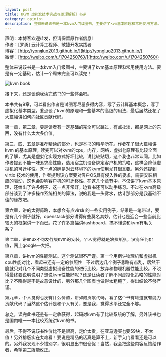 ```yaml
---
layout: post
title: 《KVM 虚拟化技术实战与原理解析》书评
category: opinion
description: 整体来说该书是一本kvm入门级图书，主要讲了kvm基本原理和常用使用方法。要是有一定基础，估计一个周末完全可以读完.
---
```


声明：本博客欢迎转发，但请保留原作者信息!      
作者：[罗勇] 云计算工程师、敏捷开发实践者    
博客：[http://yongluo2013.github.io/](http://yongluo2013.github.io/)    
微博：[http://weibo.com/u/1704250760/](http://weibo.com/u/1704250760/)    

整体来说该书是一本kvm入门级图书，主要讲了kvm基本原理和常用使用方法。要是有一定基础，估计一个周末完全可以读完！

![kvm book](/images/2013-11-04-comments-for-kvm-book/kvm-book.jpg)

接下来，还是谈谈我读完该书的一些体会吧。

本书共有9章，可以看出作者是试图写尽量多得内容，写了云计算基本概念，写了虚拟化基本类型，重点谈了kvm的原理和一些基本的高级的用法，最后居然还花了大篇幅讲如何向社区贡献代码。

第一章，第二章，要是读者有一定基础的完全可以跳过，有点扯淡，都是网上的东西，没有什么太大多价值。

第三、四、五章是推荐精读的部分，也是本书的精华所在。作者花了很大篇幅讲kvm 的基本原理，读完可以对kvm的cpu，内存，网络，虚拟化原理有比较全面的了解，尤其是虚拟化实现方式好坏比较，讲比较贴切，这个我也非常认同。比如作者提到不能一味追求高性能，选用宿主机设备绑定客户机的策略，这样会降低虚拟机的可迁移性。这一点的确是对云环境下的kvm使用尤其很重要。另外还提到virtio 技术的使用，作者提到该方案要对客户OS具有侵入性的要求，需要安装相应的驱动，这也会影响客户机的可迁移性。在这几个章节中，不仅讲了kvm基本原理，还给出了许多例子，这一点非常好，边看书还可以动手练习。不过在kvm高级部分谈到了许多操作系统相关的算法，说的我是一头雾水，估计那部分是我基础不佳的缘故吧。

第六章，讲的太得简略，本想会有点virsh 的一些实用例子，结果是一笔带过，要是有几个例子就好。openstack部分讲得有些莫名其妙，估计也是迎合一些当前比较火的框架讲一下而已。花了许多篇幅讲dashboard，搞不懂这和kvm有毛关系？

第七章，讲linux不同发行版kvm的安装，个人觉得就是浪费纸张，没有任何价值，网上google一大把。

第八章，讲kvm的性能测试。这个测试很不严谨。第一个用例讲物理机和虚拟机cpu性能对比，看起来还有一定的参照性，不过后边几个例子思路有点乱，居然干脆就只对几个不同类型虚拟设备性能的进行比较，放弃和物理机器性能比较。不晓得最终要说明说明？想说kvm性能好呢？还是让读者了解不同虚拟化策略的性能对比？不晓得是不是故意设计的，另外那几个图表也做得太粗糙了，得出结论不够严谨。

第九章，个人觉得也没有什么价值，讲如何贡献代码，看了这个书有难道就有能力贡献代码？当然这个估计是和个人有关，要是我，觉得水平还完全不够。

总之，读完此书还是有一定收获得，起码对kvm有了比较系统的了解，另外该书也是国内唯一一本比较系统讲kvm的书。

最后，不得不说该书性价比不是很高，定价太贵，在亚马逊买也要59块，不太值！另外排版实在太难看！要说是精品的话真是算不上，新手入门看看还是可以的。另外我发现不少错别字，很明显出书很仓促！当然，我会把这些内容反馈给作者，希望第二版能改正。

